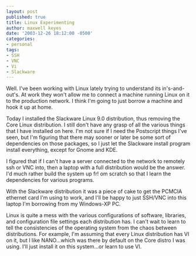```yaml
---
layout: post
published: true
title: Linux Experimenting
author: maxwell keyes
date: '2003-12-26 18:12:00 -0500'
categories:
- personal
tags:
- SSH
- VNC
- Vi
- Slackware
---
```


Well. I've been working with Linux lately trying to understand its
in's-and-out's. At work they won't allow me to connect a machine running Linux
on it to the production network. I think I'm going to just borrow a machine and
hook it up at home.

Today I installed the Slackware Linux 9.0 distribution, thus removing the Core
Linux distribution. I still don't have any grasp of all the various things that
I have installed on here. I'm not sure if I need the Postscript things I've
seen, but I'm figuring that there may sooner or later be some sort of
dependencies on those packages, so I just let the Slackware install program
install everything, except for Gnome and KDE.

I figured that if I can't have a server connected to the network to remotely ssh
or VNC into, then a laptop with a full distribution would be the answer. I'd
much rather build the system up fr! om scratch so that I learn the dependencies
for various programs.

With the Slackware distribution it was a piece of cake to get the PCMCIA
ethernet card I'm using to work, and I'll be happy to just SSH/VNC into this
laptop I'm borrowing from my Windows-XP PC.

Linux is quite a mess with the various configurations of software, libraries,
and configuration file settings each distribution has. I can't wait to learn to
tell the consistencies of the operating system from the chaos between
distributions. For example, I'm assuming that every Linux distribution has VI on
it, but I like NANO...which was there by default on the Core distro I was using.
I'll just install it on this system...or learn to use VI.
